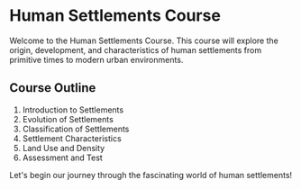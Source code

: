 # Human Settlements Course

Welcome to the Human Settlements Course. This course will explore the origin, development, and characteristics of human settlements from primitive times to modern urban environments.

## Course Outline
1. Introduction to Settlements
2. Evolution of Settlements
3. Classification of Settlements
4. Settlement Characteristics
5. Land Use and Density
6. Assessment and Test

Let's begin our journey through the fascinating world of human settlements!
